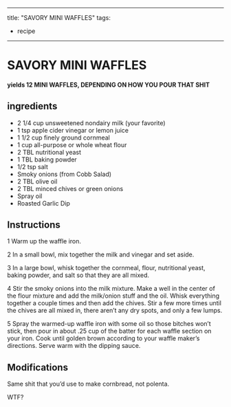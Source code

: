 
---
title: "SAVORY MINI WAFFLES"
tags:
  - recipe
---
# SAVORY MINI WAFFLES



#### yields  12 MINI WAFFLES, DEPENDING ON HOW YOU POUR THAT SHIT


## ingredients
* 2 1/4 cup unsweetened nondairy milk (your favorite) 
* 1 tsp apple cider vinegar or lemon juice 
* 1 1/2 cup finely ground cornmeal 
* 1 cup all-purpose or whole wheat flour 
* 2 TBL nutritional yeast 
* 1 TBL baking powder 
* 1/2 tsp salt 
* Smoky onions (from Cobb Salad) 
* 2 TBL olive oil 
* 2 TBL minced chives or green onions 
* Spray oil 
* Roasted Garlic Dip 



## Instructions
1 Warm up the waffle iron.

2 In a small bowl, mix together the milk and vinegar and set aside.

3 In a large bowl, whisk together the cornmeal, flour, nutritional yeast, baking powder, and salt so that they are all mixed.

4 Stir the smoky onions into the milk mixture. Make a well in the center of the flour mixture and add the milk/onion stuff and the oil. Whisk everything together a couple times and then add the chives. Stir a few more times until the chives are all mixed in, there aren’t any dry spots, and only a few lumps.

5 Spray the warmed-up waffle iron with some oil so those bitches won’t stick, then pour in about .25 cup of the batter for each waffle section on your iron. Cook until golden brown according to your waffle maker’s directions. Serve warm with the dipping sauce.



## Modifications
Same shit that you’d use to make cornbread, not polenta.

 WTF?




